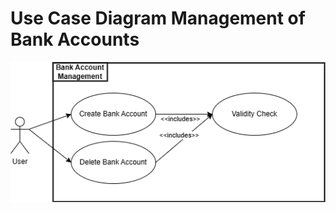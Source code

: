 # Use Case Diagram Management of Bank Accounts

![Use Case Diagram](../../figures/use_case_diagram_management_of_bank_accounts.png)
